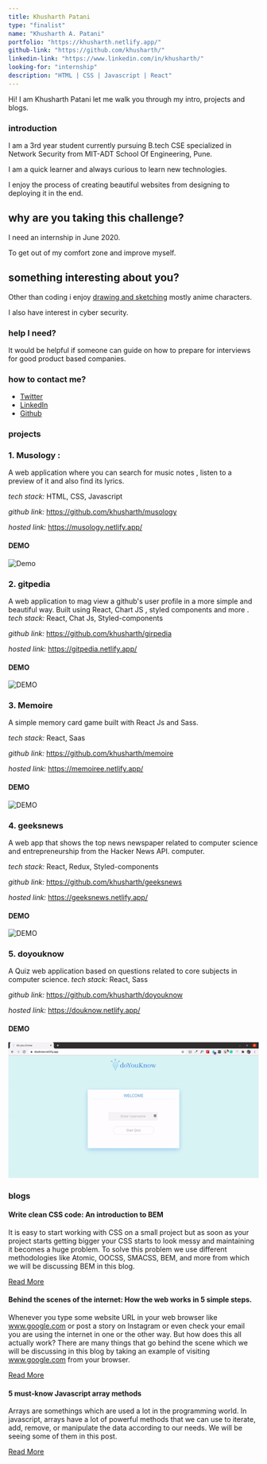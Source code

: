 ```yaml
---
title: Khusharth Patani
type: "finalist"
name: "Khusharth A. Patani"
portfolio: "https://khusharth.netlify.app/"
github-link: "https://github.com/khusharth/"
linkedin-link: "https://www.linkedin.com/in/khusharth/"
looking-for: "internship"
description: "HTML | CSS | Javascript | React"
---
```


Hi! I am Khusharth Patani let me walk you through my intro, projects and blogs.

### introduction

I am a 3rd year student currently pursuing B.tech CSE specialized in Network Security from MIT-ADT School Of Engineering, Pune.

I am a quick learner and always curious to learn new technologies.

I enjoy the process of creating beautiful websites from designing to deploying it in the end. 

## why are you taking this challenge?

I need an internship in June 2020.

To get out of my comfort zone and improve myself.

## something interesting about you?

Other than coding i enjoy [drawing and sketching](https://www.instagram.com/khushu_zzz/) mostly anime characters.

I also have interest in cyber security.

### help I need?

It would be helpful if someone can guide on how to prepare for interviews for good product based companies. 

### how to contact me?

- [Twitter](https://twitter.com/khusharth19)
- [LinkedIn](https://www.linkedin.com/in/khusharth)
- [Github](https://github.com/khusharth/)

### projects

### 1. Musology : 
A web application where you can search for music notes , listen to a preview of it and also find its lyrics. 

_tech stack:_ HTML, CSS, Javascript

_github link:_ https://github.com/khusharth/musology

_hosted link:_ https://musology.netlify.app/

#### DEMO
![Demo](https://raw.githubusercontent.com/khusharth/musology/master/src/img/musology.gif)


### 2. gitpedia
A web application to mag view a github's user profile in a more simple and beautiful way. Built using React, Chart JS  , styled components and more .
_tech stack:_ React, Chat Js, Styled-components

_github link:_ https://github.com/khusharth/girpedia

_hosted link:_ https://gitpedia.netlify.app/

#### DEMO
![DEMO](https://raw.githubusercontent.com/khusharth/gitpedia/master/src/assets/demo.gif)

### 3. Memoire
A simple memory card game built with React Js and Sass. 

_tech stack:_ React, Saas

_github link:_ https://github.com/khusharth/memoire

_hosted link:_ https://memoiree.netlify.app/

#### DEMO
![DEMO](https://raw.githubusercontent.com/khusharth/Memoire/master/src/assets/memorie.gif)

### 4. geeksnews
A web app that shows the top news newspaper related to computer science and entrepreneurship from the Hacker News API. computer.

_tech stack:_ React, Redux, Styled-components

_github link:_ https://github.com/khusharth/geeksnews

_hosted link:_ https://geeksnews.netlify.app/

#### DEMO
![DEMO](https://raw.githubusercontent.com/khusharth/geeksNews/master/src/assets/geeksnews.gif)

### 5. doyouknow
A Quiz web application based on questions related to core subjects in computer science. 
_tech stack:_ React, Sass

_github link:_ https://github.com/khusharth/doyouknow

_hosted link:_ https://douknow.netlify.app/

#### DEMO
![DEMO](https://raw.githubusercontent.com/khusharth/doyouknow/master/src/assets/doyouknow.gif)

### blogs

#### Write clean CSS code: An introduction to BEM 

It is easy to start working with CSS on a small project but as soon as your project starts getting bigger your CSS starts to look messy and maintaining it becomes a huge problem. To solve this problem we use different methodologies like Atomic, OOCSS, SMACSS, BEM, and more from which we will be discussing BEM in this blog.

[Read More](https://dev.to/khusharth/write-clean-css-code-an-introduction-to-bem-4j57)
#### Behind the scenes of the internet: How the web works in 5 simple steps. 

Whenever you type some website URL in your web browser like www.google.com or post a story on Instagram or even check your email you are using the internet in one or the other way. But how does this all actually work? There are many things that go behind the scene which we will be discussing in this blog by taking an example of visiting www.google.com from your browser.

[Read More](https://dev.to/khusharth/behind-the-scenes-of-the-internet-how-the-web-works-in-5-simple-steps-2pa0)
####  5 must-know Javascript array methods 

Arrays are somethings which are used a lot in the programming world. In javascript, arrays have a lot of powerful methods that we can use to iterate, add, remove, or manipulate the data according to our needs. We will be seeing some of them in this post.

[Read More](https://dev.to/khusharth/5-must-know-javascript-array-methods-524f)



